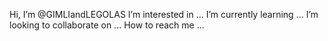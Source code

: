  Hi, I’m @GIMLIandLEGOLAS
 I’m interested in ...
 I’m currently learning ...
 I’m looking to collaborate on ...
 How to reach me ...


<!---
GIMLIandLEGOLAS/GIMLIandLEGOLAS is a ✨ special ✨ repository because its `README.md` (this file) appears on your GitHub profile.
You can click the Preview link to take a look at your changes.
--->
